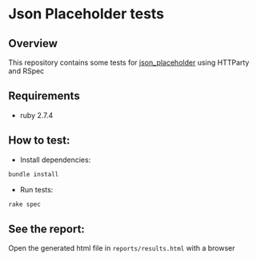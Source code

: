 # Json Placeholder tests

## Overview
This repository contains some tests for [json_placeholder](http://jsonplaceholder.typicode.com/users) using HTTParty and RSpec

## Requirements
- ruby 2.7.4

## How to test:

- Install dependencies:
```bash
bundle install
```

- Run tests:
```bash 
rake spec
```

## See the report:

Open the generated html file in ```reports/results.html``` with a browser


